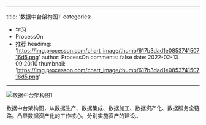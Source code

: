 
---
title: '数据中台架构图1'
categories: 
 - 学习
 - ProcessOn
 - 推荐
headimg: 'https://img.processon.com/chart_image/thumb/617b3dad1e085374150716d5.png'
author: ProcessOn
comments: false
date: 2022-02-13 09:20:10
thumbnail: 'https://img.processon.com/chart_image/thumb/617b3dad1e085374150716d5.png'
---

<div>   
<img class="thumb" alt="数据中台架构图1" src="https://img.processon.com/chart_image/thumb/617b3dad1e085374150716d5.png" referrerpolicy="no-referrer">
<p>数据中台架构图，从数据生产、数据集成、数据加工、数据资产化、数据服务全链路。凸显数据资产化的工作核心，分别实施资产的建设..</p>  
</div>
            